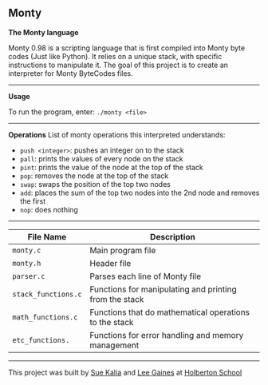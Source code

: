 ## Monty

**The Monty language**

Monty 0.98 is a scripting language that is first compiled into Monty byte codes 
(Just like Python). It relies on a unique stack, with specific instructions to 
manipulate it. The goal of this project is to create an interpreter for 
Monty ByteCodes files.

---

**Usage**

To run the program, enter: `./monty <file>`

---

**Operations**
List of monty operations this interpreted understands:
- `push <integer>`: pushes an integer on to the stack
- `pall`: prints the values of every node on the stack
- `pint`: prints the value of the node at the top of the stack
- `pop`: removes the node at the top of the stack
- `swap`: swaps the position of the top two nodes
- `add`: places the sum of the top two nodes into the 2nd node and removes the
  first
- `nop`: does nothing

---

File Name | Description
--- | ---
`monty.c` | Main program file
`monty.h` | Header file
`parser.c` | Parses each line of Monty file
`stack_functions.c` | Functions for manipulating and printing from the stack
`math_functions.c` | Functions that do mathematical operations to the stack
`etc_functions.` | Functions for error handling and memory management

---

This project was built by [Sue Kalia](http://github.com/vkalia602) and
[Lee Gaines](http://github.com/eightlimbed) at
[Holberton School](http://holbertonschool.com)
